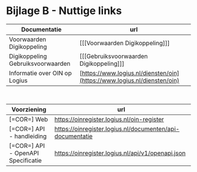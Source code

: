 # Bijlage B - Nuttige links



| Documentatie | url |
| --- | --- |
| Voorwaarden Digikoppeling  | [[[Voorwaarden Digikoppeling]]]|
| Digikoppeling Gebruiksvoorwaarden |[[[Gebruiksvoorwaarden Digikoppeling]]]|
| Informatie over OIN op Logius |[https://www.logius.nl/diensten/oin](https://www.logius.nl/diensten/oin)|

<br>

| Voorziening | url |
| ---- | --- |
| [=COR=] Web| https://oinregister.logius.nl/oin-register |
| [=COR=] API - handleiding| https://oinregister.logius.nl/documenten/api-documentatie |
| [=COR=] API - OpenAPI Specificatie| https://oinregister.logius.nl/api/v1/openapi.json |
